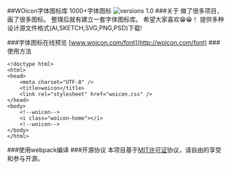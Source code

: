 ##WOicon字体图标库 1000+字体图标
![versions 1.0](https://img.shields.io/badge/versions-1.0-green.svg)
###关于
做了很多项目，画了很多图标。
整理后就有建立一套字体图标库。
希望大家喜欢😁😁！
提供多种设计源文件格式(AI,SKETCH,SVG,PNG,PSD)下载!

###字体图标在线预览
[www.woicon.com/font](http://woicon.com/font)
###使用方法
```
<!doctype html>
<html>
<head>
	<meta charset="UTF-8" />
	<title>woicon</title>
	<link rel="stylesheet" href="woicon.css" />
</head>
<body>
	<!--woicon-->
	<i class="woicon-home"></i>
	<!--woicon-->
</body>
</html>

```
###使用webpack编译
###开源协议
本项目基于[MIT许可证](https://zh.wikipedia.org/wiki/MIT%E8%A8%B1%E5%8F%AF%E8%AD%89)协议，请自由的享受和参与开源。